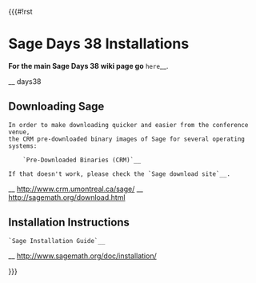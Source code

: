 {{{#!rst

Sage Days 38 Installations
==========================

**For the main Sage Days 38 wiki page go** `here`__.

__ days38


Downloading Sage
----------------

    In order to make downloading quicker and easier from the conference venue,
    the CRM pre-downloaded binary images of Sage for several operating systems:

        `Pre-Downloaded Binaries (CRM)`__

    If that doesn't work, please check the `Sage download site`__.

__ http://www.crm.umontreal.ca/sage/
__ http://sagemath.org/download.html


Installation Instructions
-------------------------

    `Sage Installation Guide`__

__ http://www.sagemath.org/doc/installation/


}}}
